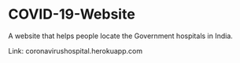 # COVID-19-Website
A website that helps people locate the Government hospitals in India.

Link:
coronavirushospital.herokuapp.com
